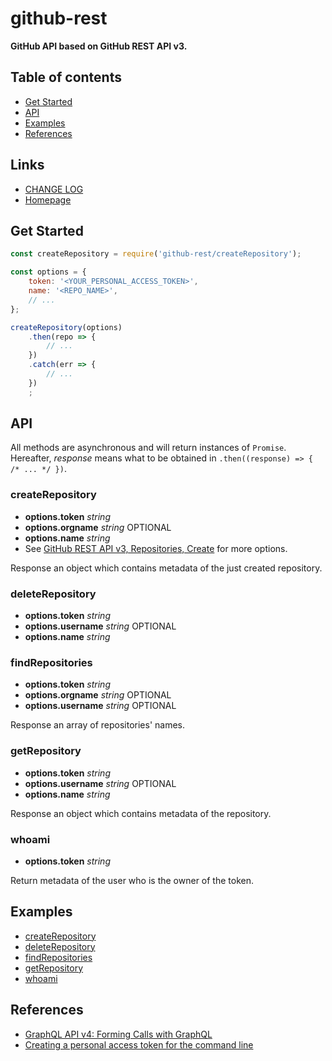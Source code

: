 #   github-rest
__GitHub API based on GitHub REST API v3.__

##	Table of contents

*	[Get Started](#get-started)
*	[API](#api)
* 	[Examples](#examples)
*	[References](#references)

##	Links

*	[CHANGE LOG](./CHANGELOG.md)
*	[Homepage](https://github.com/YounGoat/nodejs.github-rest)

##  Get Started

```javascript
const createRepository = require('github-rest/createRepository');

const options = {
	token: '<YOUR_PERSONAL_ACCESS_TOKEN>',
	name: '<REPO_NAME>',
	// ...
};

createRepository(options)
	.then(repo => {
		// ...
	})
	.catch(err => {
		// ...
	})
	;
```

##  API

All methods are asynchronous and will return instances of `Promise`. Hereafter, *response* means what to be obtained in `.then((response) => { /* ... */ })`.

### createRepository

*	__options.token__ *string*
*	__options.orgname__ *string* OPTIONAL
*	__options.name__ *string*
*	See [GitHub REST API v3, Repositories, Create](https://developer.github.com/v3/repos/#create) for more options.

Response an object which contains metadata of the just created repository.

### deleteRepository

*	__options.token__ *string*
*	__options.username__ *string* OPTIONAL
*	__options.name__ *string*

### findRepositories

*	__options.token__ *string*
*	__options.orgname__ *string* OPTIONAL
*	__options.username__ *string* OPTIONAL

Response an array of repositories' names.

### getRepository

*	__options.token__ *string*
*	__options.username__ *string* OPTIONAL
*	__options.name__ *string*

Response an object which contains metadata of the repository.

### whoami

*	__options.token__ *string*

Return metadata of the user who is the owner of the token.

##	Examples

*	[createRepository](./test/createRepository.js)
*	[deleteRepository](./test/deleteRepository.js)
*	[findRepositories](./test/findRepositories.js)
*	[getRepository](./test/getRepository.js)
*	[whoami](./test/whoami.js)

##  References

*   [GraphQL API v4: Forming Calls with GraphQL](https://developer.github.com/v4/guides/forming-calls)
*   [Creating a personal access token for the command line](https://help.github.com/articles/creating-a-personal-access-token-for-the-command-line/)
